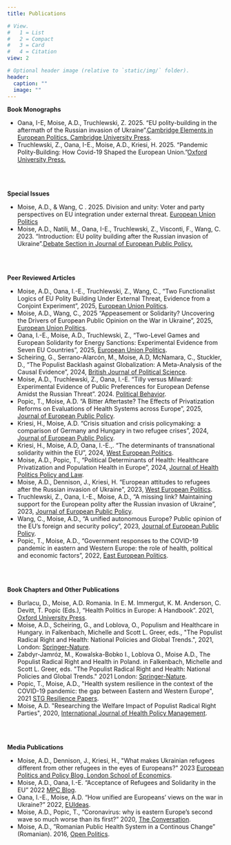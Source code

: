 ```yaml
---
title: Publications

# View.
#   1 = List
#   2 = Compact
#   3 = Card
#   4 = Citation
view: 2

# Optional header image (relative to `static/img/` folder).
header:
  caption: ""
  image: ""
---
```



**Book Monographs**

- Oana, I-E, Moise, A.D., Truchlewski, Z. 2025. “EU polity-building in the aftermath of the Russian invasion of Ukraine”.[Cambridge Elements in European Politics. Cambridge University Press]((https://www.cambridge.org/core/elements/demand-for-eu-polity-building-in-the-shadow-of-the-russian-threat/A5D13AB578DED4D35C623B87DA4F8B92)).
- Truchlewski, Z., Oana, I-E., Moise, A.D., Kriesi, H. 2025. “Pandemic Polity-Building: How Covid-19 Shaped the European Union.”[Oxford University Press.]((https://www.amazon.it/Pandemic-Polity-Building-Covid-19-Shaped-European/dp/0198951515))

<br><br>

**Special Issues**
- Moise, A.D., & Wang, C . 2025. Division and unity: Voter and party perspectives on EU integration under external threat. [European Union Politics](https://doi.org/10.1177/14651165251318950)
- Moise, A.D., Natili, M., Oana, I-E., Truchlewski, Z., Visconti, F., Wang, C. 2023. “Introduction: EU polity building after the Russian invasion of Ukraine”.[Debate Section in Journal of European Public Policy.](https://www.tandfonline.com/doi/full/10.1080/13501763.2023.2205442)

<br><br>

**Peer Reviewed Articles**
- Moise, A.D., Oana, I.-E., Truchlewski, Z., Wang, C., “Two Functionalist Logics of EU Polity Building Under External Threat, Evidence from a Conjoint Experiment”, 2025, [European Union Politics](https://journals.sagepub.com/doi/full/10.1177/14651165251320870).
- Moise, A.D., Wang, C., 2025 “Appeasement or Solidarity? Uncovering the Drivers of European Public Opinion on the War in Ukraine”, 2025, [European Union Politics](https://journals.sagepub.com/doi/full/10.1177/14651165251320837).
- Oana, I.-E., Moise, A.D., Truchlewski, Z., “Two-Level Games and European Solidarity for Energy Sanctions: Experimental Evidence from Seven EU Countries”, 2025, [European Union Politics](https://journals.sagepub.com/doi/full/10.1177/14651165251318955).
- Scheiring, G., Serrano-Alarcón, M., Moise, A.D, McNamara, C., Stuckler, D., “The Populist Backlash against Globalization: A Meta-Analysis of the Causal Evidence”, 2024, [British Journal of Political Science](https://www.cambridge.org/core/journals/british-journal-of-political-science/article/populist-backlash-against-globalization-a-metaanalysis-of-the-causal-evidence/A672BE773701512F9F4E0B171049E4DF).
- Moise, A.D., Truchlewski, Z., Oana, I.-E. “Tilly versus Milward: Experimental Evidence of Public Preferences for European Defense Amidst the Russian Threat”. 2024. [Political Behavior](https://doi.org/10.1007/s11109-024-09979-x).
- Popic, T., Moise, A.D. “A Bitter Aftertaste? The Effects of Privatization Reforms on Evaluations of Health Systems across Europe”, 2025, [Journal of European Public Policy](https://doi.org/10.1080/13501763.2025.2456017).
- Kriesi, H., Moise, A.D. “Crisis situation and crisis policymaking: a comparison of Germany and Hungary in two refugee crises”, 2024, [Journal of European Public Policy](https://www.tandfonline.com/doi/full/10.1080/13501763.2024.2377617).
- Kriesi, H., Moise, A.D, Oana, I.-E.,. “The determinants of transnational solidarity within the EU”, 2024,
[West European Politics](https://www.tandfonline.com/doi/full/10.1080/01402382.2024.2340336).
- Moise, A.D., Popic, T., “Political Determinants of Health: Healthcare Privatization and Population Health in Europe”, 2024, [Journal of Health Politics Policy and Law](https://pubmed.ncbi.nlm.nih.gov/38567759/).
- Moise, A.D., Dennison, J., Kriesi, H. “European attitudes to refugees after the Russian invasion of Ukraine”, 2023, [West European Politics](https://www.tandfonline.com/doi/full/10.1080/01402382.2023.2229688).
- Truchlewski, Z., Oana, I.-E., Moise, A.D., “A missing link? Maintaining support for the European polity after the Russian invasion of Ukraine”, 2023, [Journal of European Public Policy](https://www.tandfonline.com/doi/full/10.1080/13501763.2023.2218419).
- Wang, C., Moise, A.D., “A unified autonomous Europe? Public opinion of the EU’s foreign and security policy”, 2023, [Journal of European Public Policy](https://www.tandfonline.com/doi/full/10.1080/13501763.2023.2217230).
- Popic, T., Moise, A.D., “Government responses to the COVID-19 pandemic in eastern and Western Europe: the role of health, political and economic factors”, 2022, [East European Politics](https://www.tandfonline.com/doi/full/10.1080/21599165.2022.2122050).

<br><br>

**Book Chapters and Other Publications**

- Burlacu, D., Moise, A.D. Romania. In E. M. Immergut, K. M. Anderson, C. Devitt, T. Popic (Eds.), “Health Politics in Europe: A Handbook”. 2021, [Oxford University Press](https://academic.oup.com/book/41221?login=true).
- Moise, A.D., Scheiring, G., and Loblova, O., Populism and Healthcare in Hungary. in Falkenbach, Michelle and Scott L. Greer, eds., "The Populist Radical Right and Health: National Policies and Global Trends.", 2021, London: [Springer-Nature](https://link.springer.com/book/10.1007/978-3-030-70709-5).
- Zabdyr-Jamróz, M., Kowalska-Bobko I., Loblova O., Moise A.D., The Populist Radical Right and Health in Poland. in Falkenbach, Michelle and Scott L. Greer, eds. "The Populist Radical Right and Health: National Policies and Global Trends." 2021 London: [Springer-Nature](https://link.springer.com/book/10.1007/978-3-030-70709-5).
- Popic, T., Moise, A.D., "Health system resilience in the context of the COVID-19 pandemic: the gap between Eastern and Western Europe", 2021 [STG Resilience Papers](https://hdl.handle.net/1814/71699).
- Moise, A.D. "Researching the Welfare Impact of Populist Radical Right Parties", 2020, [International Journal of Health Policy Management](https://pmc.ncbi.nlm.nih.gov/articles/PMC9056194/).

<br><br>

**Media Publications**

- Moise, A.D., Dennison, J., Kriesi, H., "What makes Ukrainian refugees different from other refugees in the eyes of Europeans?" 2023 [European Politics and Policy Blog, London School of Economics](https://blogs.lse.ac.uk/europpblog/2023/11/17/what-makes-ukrainian-refugees-different-from-other-refugees-in-the-eyes-of-europeans/).
- Moise, A.D., Oana, I.-E. “Acceptance of Refugees and Solidarity in the EU” 2022 [MPC Blog](https://blogs.eui.eu/migrationpolicycentre/acceptance-of-refugees-and-solidarity-in-the-eu/).
- Oana, I.-E., Moise, A.D. “How unified are Europeans’ views on the war in Ukraine?” 2022, [EUIdeas](https://euideas.eui.eu/2022/05/19/how-unified-are-europeans-views-on-the-war-in-ukraine/).
- Moise, A.D., Popic, T., “Coronavirus: why is eastern Europe’s second wave so much worse than its first?” 2020, [The Conversation](https://theconversation.com/coronavirus-why-is-eastern-europes-second-wave-so-much-worse-than-its-first-150430).
- Moise, A.D., ”Romanian Public Health System in a Continous Change” (Romanian). 2016, [Open Politics](
https://www.openpolitics.ro/subiect/alegeri-2016/sanatate-2/).

